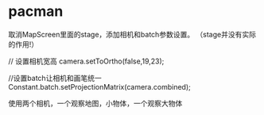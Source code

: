 # pacman

取消MapScreen里面的stage，添加相机和batch参数设置。 （stage并没有实际的作用!）

// 设置相机宽高
camera.setToOrtho(false,19,23);

//设置batch让相机和画笔统一
Constant.batch.setProjectionMatrix(camera.combined);


使用两个相机，一个观察地图，小物体，一个观察大物体